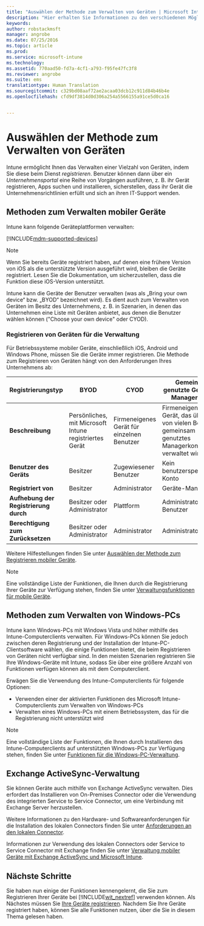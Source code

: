 ```yaml
---
title: "Auswählen der Methode zum Verwalten von Geräten | Microsoft Intune"
description: "Hier erhalten Sie Informationen zu den verschiedenen Möglichkeiten, mit denen Sie Geräte registrieren und verwalten können."
keywords: 
author: robstackmsft
manager: angrobe
ms.date: 07/25/2016
ms.topic: article
ms.prod: 
ms.service: microsoft-intune
ms.technology: 
ms.assetid: 770aad50-fd7a-4cf1-a793-f95fe47fc3f8
ms.reviewer: angrobe
ms.suite: ems
translationtype: Human Translation
ms.sourcegitcommit: c329bd08aaf72ae2acaa03dcb12c911d84b46b4e
ms.openlocfilehash: cfd9df3814d0d306a254a5566155a91ce5d0ca16


---
```


# Auswählen der Methode zum Verwalten von Geräten
Intune ermöglicht Ihnen das Verwalten einer Vielzahl von Geräten, indem Sie diese beim Dienst *registrieren*. Benutzer können dann über ein *Unternehmensportal* eine Reihe von Vorgängen ausführen, z. B. ihr Gerät registrieren, Apps suchen und installieren, sicherstellen, dass ihr Gerät die Unternehmensrichtlinien erfüllt und sich an ihren IT-Support wenden.

## Methoden zum Verwalten mobiler Geräte
Intune kann folgende Geräteplattformen verwalten:

[!INCLUDE[mdm-supported-devices](../includes/mdm-supported-devices.md)]

> [!NOTE]
> Wenn Sie bereits Geräte registriert haben, auf denen eine frühere Version von iOS als die unterstützte Version ausgeführt wird, bleiben die Geräte registriert. Lesen Sie die Dokumentation, um sicherzustellen, dass die Funktion diese iOS-Version unterstützt.

Intune kann die Geräte der Benutzer verwalten (was als „Bring your own device“ bzw. „BYOD“ bezeichnet wird). Es dient auch zum Verwalten von Geräten im Besitz des Unternehmens, z. B. in Szenarien, in denen das Unternehmen eine Liste mit Geräten anbietet, aus denen die Benutzer wählen können ("Choose your own device" oder CYOD).

### Registrieren von Geräten für die Verwaltung
Für Betriebssysteme mobiler Geräte, einschließlich iOS, Android und Windows Phone, müssen Sie die Geräte immer registrieren. Die Methode zum Registrieren von Geräten hängt von den Anforderungen Ihres Unternehmens ab:

|Registrierungstyp|BYOD|CYOD|Gemeinsam genutzte Geräte mit Managerkonto|Gemeinsam genutzte Geräte ohne Benutzerkonto|
|-------------------|--------|--------|--------------------------------------|----------------------------------------|
|**Beschreibung**|Persönliches, mit Microsoft Intune registriertes Gerät|Firmeneigenes Gerät für einzelnen Benutzer|Firmeneigenes Gerät, das über ein von vielen Benutzern gemeinsam genutztes Managerkonto verwaltet wird|Firmeneigenes, benutzerunabhängiges Gerät, das von vielen Benutzern verwendet wird|
|**Benutzer des Geräts**|Besitzer|Zugewiesener Benutzer|Kein benutzerspezifisches Konto|Kein bestimmter Benutzer|
|**Registriert von**|Besitzer|Administrator|Geräte-Manager|Beliebig|
|**Aufhebung der Registrierung durch**|Besitzer oder Administrator|Plattform |Administrator oder Benutzer|Administrator oder Benutzer|
|**Berechtigung zum Zurücksetzen**|Besitzer oder Administrator|Administrator|Administrator|Administrator|

Weitere Hilfestellungen finden Sie unter [Auswählen der Methode zum Registrieren mobiler Geräte](/intune/get-started/choose-how-to-enroll-devices1).

> [!NOTE]
> Eine vollständige Liste der Funktionen, die Ihnen durch die Registrierung Ihrer Geräte zur Verfügung stehen, finden Sie unter [Verwaltungsfunktionen für mobile Geräte](mobile-device-management-capabilities-in-microsoft-intune.md).

## Methoden zum Verwalten von Windows-PCs
Intune kann Windows-PCs mit Windows Vista und höher mithilfe des Intune-Computerclients verwalten. Für Windows-PCs können Sie jedoch zwischen deren Registrierung und der Installation der Intune-PC-Clientsoftware wählen, die einige Funktionen bietet, die beim Registrieren von Geräten nicht verfügbar sind. In den meisten Szenarien registrieren Sie Ihre Windows-Geräte mit Intune, sodass Sie über eine größere Anzahl von Funktionen verfügen können als mit dem Computerclient.

Erwägen Sie die Verwendung des Intune-Computerclients für folgende Optionen:

- Verwenden einer der aktivierten Funktionen des Microsoft Intune-Computerclients zum Verwalten von Windows-PCs
- Verwalten eines Windows-PCs mit einem Betriebssystem, das für die Registrierung nicht unterstützt wird

> [!NOTE]
> Eine vollständige Liste der Funktionen, die Ihnen durch Installieren des Intune-Computerclients auf unterstützten Windows-PCs zur Verfügung stehen, finden Sie unter [Funktionen für die Windows-PC-Verwaltung](windows-pc-management-capabilities-in-microsoft-intune.md).

## Exchange ActiveSync-Verwaltung
Sie können Geräte auch mithilfe von Exchange ActiveSync verwalten. Dies erfordert das Installieren von On-Premises Connector oder die Verwendung des integrierten Service to Service Connector, um eine Verbindung mit Exchange Server herzustellen.

Weitere Informationen zu den Hardware- und Softwareanforderungen für die Installation des lokalen Connectors finden Sie unter [Anforderungen an den lokalen Connector](/intune/deploy-use/intune-on-premises-exchange-connector#requirements-for-the-on-premises-connector).

Informationen zur Verwendung des lokalen Connectors oder Service to Service Connector mit Exchange finden Sie unter [Verwaltung mobiler Geräte mit Exchange ActiveSync und Microsoft Intune](/intune/deploy-use/mobile-device-management-with-exchange-activesync-and-microsoft-intune).



## Nächste Schritte
Sie haben nun einige der Funktionen kennengelernt, die Sie zum Registrieren Ihrer Geräte bei [!INCLUDE[wit_nextref](../includes/wit_nextref_md.md)] verwenden können. Als Nächstes müssen Sie [Ihre Geräte registrieren](/intune/deploy-use/enroll-devices-in-microsoft-intune). Nachdem Sie Ihre Geräte registriert haben, können Sie alle Funktionen nutzen, über die Sie in diesem Thema gelesen haben. <!--lindavr: There's a logical flaw in our "get to know/get started" content. You can take the path in this topic or you can take the path in the What to know before your get started topic. And they don't cover the same ground. -->



<!--HONumber=Aug16_HO3-->


